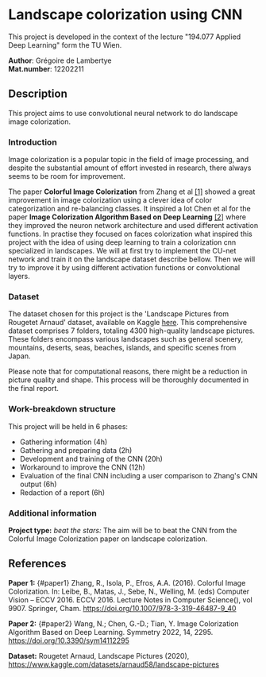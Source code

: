 # Landscape colorization using CNN

This project is developed in the context of the lecture "194.077 Applied Deep Learning" form the TU Wien. 

**Author**: Grégoire de Lambertye   
**Mat.number**: 12202211

## Description

This project aims to use convolutional neural network to do landscape image colorization. 

### Introduction

Image colorization is a popular topic in the field of image processing, and despite the substantial 
amount of effort invested in research, there always seems to be room for improvement.

The paper **Colorful Image Colorization** from Zhang et al [[1]](#references) showed a great improvement in image 
colorization using a clever idea of color categorization and re-balancing classes. It inspired a 
lot Chen et al for the paper **Image Colorization Algorithm Based on Deep Learning** [[2]](#references) where they 
improved the neuron network architecture and used different activation functions. In practise they 
focused on faces colorization what inspired this project with the idea of using deep learning to 
train a colorization cnn specialized in landscapes. We will at first try to implement the CU-net network and train it
on the landscape dataset describe bellow. Then we will try to improve it by using different activation functions or 
convolutional layers.  


### Dataset 

The dataset chosen for this project is the 'Landscape Pictures from Rougetet Arnaud' dataset,
available on Kaggle [here](https://www.kaggle.com/datasets/arnaud58/landscape-pictures). 
This comprehensive dataset comprises 7 folders, totaling 4300 high-quality landscape pictures. 
These folders encompass various landscapes such as general scenery, mountains, deserts, seas, beaches, 
islands, and specific scenes from Japan.

Please note that for computational reasons, there might be a reduction in picture quality and shape. 
This process will be thoroughly documented in the final report.


###  Work-breakdown structure

This project will be held in 6 phases: 
+ Gathering information (4h)
+ Gathering and preparing data (2h)
+ Development and training of the CNN  (20h)
+ Workaround to improve the CNN (12h)
+ Evaluation of the final CNN including a user comparison to Zhang's CNN output (6h)
+ Redaction of a report (6h) 

### Additional information 

**Project type:** *beat the stars:* The aim will 
be to beat the CNN from the Colorful Image Colorization paper 
on landscape colorization.

## References

**Paper 1:** {#paper1} Zhang, R., Isola, P., Efros, A.A. (2016). Colorful Image Colorization. In: Leibe, B., Matas, J., Sebe, N., Welling, M. (eds) Computer Vision – ECCV 2016. ECCV 2016. Lecture Notes in Computer Science(), vol 9907. Springer, Cham. https://doi.org/10.1007/978-3-319-46487-9_40

**Paper 2:** {#paper2} Wang, N.; Chen, G.-D.; Tian, Y. Image Colorization Algorithm Based on Deep Learning. Symmetry 2022, 14, 2295. https://doi.org/10.3390/sym14112295

**Dataset:** Rougetet Arnaud, Landscape Pictures (2020), https://www.kaggle.com/datasets/arnaud58/landscape-pictures







